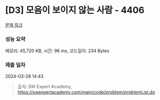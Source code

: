 # [D3] 모음이 보이지 않는 사람 - 4406 

[문제 링크](https://swexpertacademy.com/main/code/problem/problemDetail.do?contestProbId=AWNcD_66pUEDFAV8) 

### 성능 요약

메모리: 45,720 KB, 시간: 96 ms, 코드길이: 234 Bytes

### 제출 일자

2024-03-28 14:43



> 출처: SW Expert Academy, https://swexpertacademy.com/main/code/problem/problemList.do